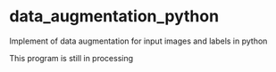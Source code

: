 # data_augmentation_python
Implement of data augmentation for input images and labels in python 

This program is still in processing
